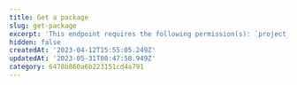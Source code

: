 ```yaml
---
title: Get a package
slug: get-package
excerpt: 'This endpoint requires the following permission(s): `project_configuration:packages:read`.'
hidden: false
createdAt: '2023-04-12T15:55:05.249Z'
updatedAt: '2023-05-31T08:47:58.949Z'
category: 6478b860a6b223151cd4a791
---
```

